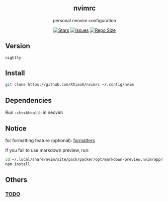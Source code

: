 <p align="center">
  <h2 align="center">nvimrc</h2>
</p>

<p align="center">
	personal neovim configuration
</p>

<p align="center">
	<a href="https://github.com/XXiaoA/nvimrc/stargazers">
		<img alt="Stars" src="https://img.shields.io/github/stars/XXiaoA/nvimrc?style=for-the-badge&logo=starship&color=C9CBFF&logoColor=D9E0EE&labelColor=302D41"></a>
	<a href="https://github.com/XXiaoA/nvimrc/issues">
		<img alt="Issues" src="https://img.shields.io/github/issues/XXiaoA/nvimrc?style=for-the-badge&logo=bilibili&color=F5E0DC&logoColor=D9E0EE&labelColor=302D41"></a>
	<a href="https://github.com/XXiaoA/nvimrc">
		<img alt="Repo Size" src="https://img.shields.io/github/repo-size/XXiaoA/nvimrc?color=%23DDB6F2&label=SIZE&logo=codesandbox&style=for-the-badge&logoColor=D9E0EE&labelColor=302D41"/></a>
</p>


## Version
```text
nightly
```


## Install
```bash
git clone https://github.com/XXiaoA/nvimrc ~/.config/nvim
```


## Dependencies
Run `:checkhealth` in neovim


## Notice
for formatting feature (optional): [formatters](./lua/config/plugins/formatter.lua) <br>

If you fail to use markdown preview, run:
```bash
cd ~/.local/share/nvim/site/pack/packer/opt/markdown-preview.nvim/app/
npm install
```


## Others
### [TODO](./TODO.md)
